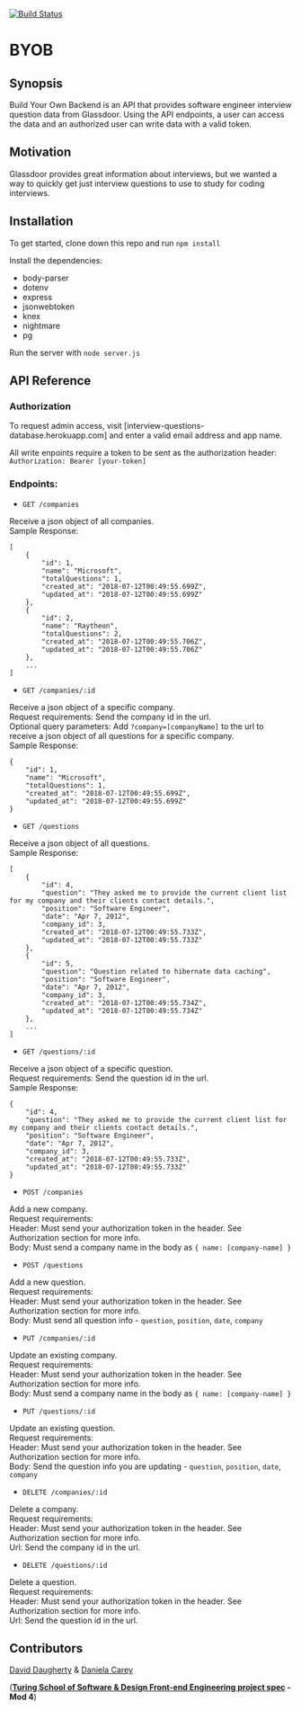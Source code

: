 [![Build Status](https://travis-ci.org/daughedm/BYOB.svg?branch=master)](https://travis-ci.org/daughedm/BYOB)

# BYOB

## Synopsis

Build Your Own Backend is an API that provides software engineer interview question data from Glassdoor. Using the API endpoints, a user can access the data and an authorized user can write data with a valid token.

## Motivation

Glassdoor provides great information about interviews, but we wanted a way to quickly get just interview questions to use to study for coding interviews. 

## Installation

To get started, clone down this repo and run `npm install` 

Install the dependencies: 
* body-parser
* dotenv
* express
* jsonwebtoken
* knex
* nightmare
* pg

Run the server with `node server.js`

## API Reference

### Authorization
To request admin access, visit [interview-questions-database.herokuapp.com] and enter a valid email address and app name.

All write enpoints require a token to be sent as the authorization header: 
`Authorization: Bearer [your-token]`

### Endpoints:
* `GET /companies`

Receive a json object of all companies.  
Sample Response:
```
[
    {
        "id": 1,
        "name": "Microsoft",
        "totalQuestions": 1,
        "created_at": "2018-07-12T00:49:55.699Z",
        "updated_at": "2018-07-12T00:49:55.699Z"
    },
    {
        "id": 2,
        "name": "Raytheon",
        "totalQuestions": 2,
        "created_at": "2018-07-12T00:49:55.706Z",
        "updated_at": "2018-07-12T00:49:55.706Z"
    },
    ...
]
```

* `GET /companies/:id`

Receive a json object of a specific company.  
Request requirements: Send the company id in the url.  
Optional query parameters: Add `?company=[companyName]` to the url to receive a json object of all questions for a specific company.  
Sample Response:
```
{
    "id": 1,
    "name": "Microsoft",
    "totalQuestions": 1,
    "created_at": "2018-07-12T00:49:55.699Z",
    "updated_at": "2018-07-12T00:49:55.699Z"
}
```

* `GET /questions`

Receive a json object of all questions.  
Sample Response:
```
[
    {
        "id": 4,
        "question": "They asked me to provide the current client list for my company and their clients contact details.",
        "position": "Software Engineer",
        "date": "Apr 7, 2012",
        "company_id": 3,
        "created_at": "2018-07-12T00:49:55.733Z",
        "updated_at": "2018-07-12T00:49:55.733Z"
    },
    {
        "id": 5,
        "question": "Question related to hibernate data caching",
        "position": "Software Engineer",
        "date": "Apr 7, 2012",
        "company_id": 3,
        "created_at": "2018-07-12T00:49:55.734Z",
        "updated_at": "2018-07-12T00:49:55.734Z"
    },
    ...
]
```

* `GET /questions/:id`

Receive a json object of a specific question.  
Request requirements: Send the question id in the url.  
Sample Response:
```
{
    "id": 4,
    "question": "They asked me to provide the current client list for my company and their clients contact details.",
    "position": "Software Engineer",
    "date": "Apr 7, 2012",
    "company_id": 3,
    "created_at": "2018-07-12T00:49:55.733Z",
    "updated_at": "2018-07-12T00:49:55.733Z"
}
```

* `POST /companies`

Add a new company.  
Request requirements:   
Header: Must send your authorization token in the header. See Authorization section for more info.  
Body: Must send a company name in the body as `{ name: [company-name] }`  

* `POST /questions`

Add a new question.  
Request requirements:  
Header: Must send your authorization token in the header. See Authorization section for more info.  
Body: Must send all question info - `question`, `position`, `date`, `company`  

* `PUT /companies/:id`

Update an existing company.  
Request requirements:  
Header: Must send your authorization token in the header. See Authorization section for more info.  
Body: Must send a company name in the body as `{ name: [company-name] }`  

* `PUT /questions/:id`

Update an existing question.  
Request requirements:  
Header: Must send your authorization token in the header. See Authorization section for more info.  
Body: Send the question info you are updating  - `question`, `position`, `date`, `company`  

* `DELETE /companies/:id`

Delete a company.  
Request requirements:  
Header: Must send your authorization token in the header. See Authorization section for more info.  
Url: Send the company id in the url.  

* `DELETE /questions/:id`

Delete a question.  
Request requirements:  
Header: Must send your authorization token in the header. See Authorization section for more info.  
Url: Send the question id in the url.  


## Contributors

[David Daugherty](https://github.com/daughedm) & [Daniela Carey](https://github.com/danielafcarey)

(**[Turing School of Software & Design Front-end Engineering project spec](http://frontend.turing.io/projects/build-your-own-backend.html) - Mod 4**)


